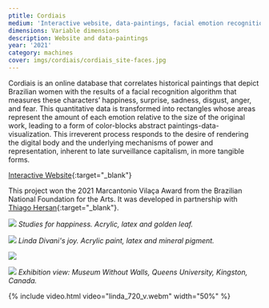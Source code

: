 ```yaml
---
ptitle: Cordiais
medium: 'Interactive website, data-paintings, facial emotion recognition technology and custom software'
dimensions: Variable dimensions
description: Website and data-paintings
year: '2021'
category: machines
cover: imgs/cordiais/cordiais_site-faces.jpg
---
```

Cordiais is an online database that correlates historical paintings that depict Brazilian women with the results of a facial recognition algorithm that measures these characters’ happiness, surprise, sadness, disgust, anger, and fear. This quantitative data is transformed into rectangles whose areas represent the amount of each emotion relative to the size of the original work, leading to a form of color-blocks abstract paintings-data-visualization. This irreverent process responds to the desire of rendering the digital body and the underlying mechanisms of power and representation, inherent to late surveillance capitalism, in more tangible forms.

[Interactive Website](https://cordiais.marinagem.com/){:target="_blank"}

This project won the 2021 Marcantonio Vilaça Award from the Brazilian National Foundation for the Arts. It was developed in partnership with [Thiago Hersan](https://thiagohersan.com/){:target="_blank"}.

![]({{site.baseurl}}/imgs/cordiais/cordiais_Studies_for_Happiness.jpg)
_Studies for happiness. Acrylic, latex and golden leaf._

![]({{site.baseurl}}/imgs/cordiais/cordiais_Linda_Divani_Joy.jpg)
_Linda Divani's joy. Acrylic paint, latex and mineral pigment._

![]({{site.baseurl}}/imgs/cordiais/cordiais_MWOW-15.jpg)

![]({{site.baseurl}}/imgs/cordiais/cordiais_MWOW-43.jpg)
_Exhibition view: Museum Without Walls, Queens University, Kingston, Canada._

{% include video.html video="linda_720_v.webm" width="50%" %}
